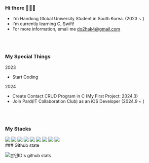 <div>
<h3> Hi there 👩🏻‍💻</h3>

* I'm Handong Global University Student in South Korea. (2023 ~ )
* I'm currently learning C, Swift!
* For more information, email me do2hak4@gmail.com
  
</div>

<br>
<br>

### My Special Things
2023 <br>
* Start Coding

2024 <br>
* Create Contact CRUD Program in C (My First Project: 2024.3)
* Join Pard(IT Collaboration Club) as an iOS Developer (2024.9 ~ )

<br>
<br>

### My Stacks

<img src="https://img.shields.io/badge/C-A8B9CC?style=for-the-badge&logo=C&logoColor=white">
<img src="https://img.shields.io/badge/c++-00599C?style=for-the-badge&logo=c%2B%2B&logoColor=white">
<img src="https://img.shields.io/badge/java-007396?style=for-the-badge&logo=java&logoColor=white">
<img src="https://img.shields.io/badge/react-61DAFB?style=for-the-badge&logo=react&logoColor=black">
<img src="https://img.shields.io/badge/html5-E34F26?style=for-the-badge&logo=html5&logoColor=white">
<img src="https://img.shields.io/badge/css-1572B6?style=for-the-badge&logo=css3&logoColor=white">
<img src="https://img.shields.io/badge/javascript-F7DF1E?style=for-the-badge&logo=javascript&logoColor=black">
<img src="https://img.shields.io/badge/git-F05032?style=for-the-badge&logo=git&logoColor=white">
<img src="https://img.shields.io/badge/github-181717?style=for-the-badge&logo=github&logoColor=white">

<br>
### Github state

![본인ID's github stats](https://github-readme-stats.vercel.app/api?username=DoHyeonhak&show_icons=true)
